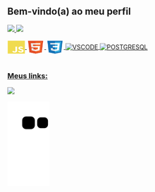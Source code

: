 ## Bem-vindo(a) ao meu perfil

 <div>
   <a href="https://github.com/DaviFmelo">
   <img height="180em" src="https://github-readme-stats.vercel.app/api?username=DaviFmelo&show_icons=true&theme=tokyonight&include_all_commits=true&count_private=true"/>
   <img height="180em" src="https://github-readme-stats.vercel.app/api/top-langs/?username=DaviFmelo&layout=compact&langs_count=6&theme=tokyonight"/>

</div>
<div style="display: inline_block"><br>
  <img align="center" alt="Js" height="30" width="40" src="https://raw.githubusercontent.com/devicons/devicon/master/icons/javascript/javascript-plain.svg">
  <img align="center" alt="HTML" height="30" width="40" src="https://raw.githubusercontent.com/devicons/devicon/master/icons/html5/html5-original.svg">
  <img align="center" alt="CSS" height="30" width="40" src="https://raw.githubusercontent.com/devicons/devicon/master/icons/css3/css3-original.svg">
  <img align="center" alt="VSCODE" height="30" width="40 " src="https://cdn.jsdelivr.net/gh/devicons/devicon/icons/vscode/vscode-original.svg">
  <img align="center" alt="POSTGRESQL" height="30" width="40 " src="https://cdn.jsdelivr.net/gh/devicons/devicon/icons/postgresql/postgresql-original-wordmark.svg" />
          
</div>
 
 <br>
 
  ### Meus links:
 
<div> 
<a href="https://www.linkedin.com/in/davi-frança-42a9a824b/" target="_blank"><img src="https://img.shields.io/badge/-LinkedIn-%230077B5?style=for-the-badge&logo=linkedin&logoColor=white" target="_blank"></a> 
 
  ![Snake animation](https://github.com/DaviFmelo/DaviFmelo/blob/output/github-contribution-grid-snake.svg)

</div>
